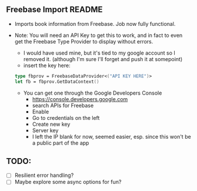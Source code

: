 ## Freebase Import README

  * Imports book information from Freebase. Job now fully functional.
  
  * Note: You will need an API Key to get this to work, and in fact to even get the Freebase Type Provider to display without errors.
    * I would have used mine, but it's tied to my google account so I removed it. (although I'm sure I'll forget and push it at somepoint)
    * insert the key here: 
    ```fsharp
    type fbprov = FreebaseDataProvider<("API KEY HERE")>
    let fb = fbprov.GetDataContext()  
    ```
    * You can get one through the Google Developers Console
      * https://console.developers.google.com
      * search APIs for Freebase
      * Enable
      * Go to credentials on the left
      * Create new key
      * Server key
      * I left the IP blank for now, seemed easier, esp. since this won't be a public part of the app
    
    
  
## TODO:
  - [ ] Resilient error handling?
  - [ ] Maybe explore some async options for fun?
